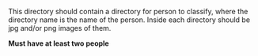 This directory should contain a directory for person to classify, where the directory name is the name of the person. Inside each directory should be jpg and/or png images of them.

**Must have at least two people**